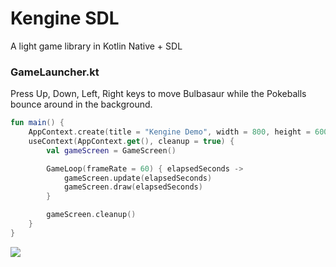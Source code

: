 # Kengine SDL

A light game library in Kotlin Native + SDL

### GameLauncher.kt

Press Up, Down, Left, Right keys to move Bulbasaur while the Pokeballs bounce around in the background.

```kotlin
fun main() {
    AppContext.create(title = "Kengine Demo", width = 800, height = 600)
    useContext(AppContext.get(), cleanup = true) {
        val gameScreen = GameScreen()

        GameLoop(frameRate = 60) { elapsedSeconds ->
            gameScreen.update(elapsedSeconds)
            gameScreen.draw(elapsedSeconds)
        }

        gameScreen.cleanup()
    }
}
```

<img src="https://raw.githubusercontent.com/kennycason/kengine-sdl/refs/heads/main/images/kengine_demo.png" />
